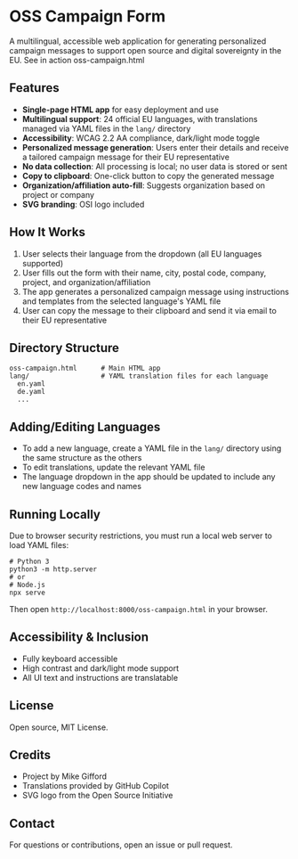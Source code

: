 # OSS Campaign Form

A multilingual, accessible web application for generating personalized campaign messages to support open source and digital sovereignty in the EU. See in action oss-campaign.html

## Features
- **Single-page HTML app** for easy deployment and use
- **Multilingual support**: 24 official EU languages, with translations managed via YAML files in the `lang/` directory
- **Accessibility**: WCAG 2.2 AA compliance, dark/light mode toggle
- **Personalized message generation**: Users enter their details and receive a tailored campaign message for their EU representative
- **No data collection**: All processing is local; no user data is stored or sent
- **Copy to clipboard**: One-click button to copy the generated message
- **Organization/affiliation auto-fill**: Suggests organization based on project or company
- **SVG branding**: OSI logo included

## How It Works
1. User selects their language from the dropdown (all EU languages supported)
2. User fills out the form with their name, city, postal code, company, project, and organization/affiliation
3. The app generates a personalized campaign message using instructions and templates from the selected language's YAML file
4. User can copy the message to their clipboard and send it via email to their EU representative

## Directory Structure
```
oss-campaign.html      # Main HTML app
lang/                  # YAML translation files for each language
  en.yaml
  de.yaml
  ...
```

## Adding/Editing Languages
- To add a new language, create a YAML file in the `lang/` directory using the same structure as the others
- To edit translations, update the relevant YAML file
- The language dropdown in the app should be updated to include any new language codes and names

## Running Locally
Due to browser security restrictions, you must run a local web server to load YAML files:

```
# Python 3
python3 -m http.server
# or
# Node.js
npx serve
```
Then open `http://localhost:8000/oss-campaign.html` in your browser.

## Accessibility & Inclusion
- Fully keyboard accessible
- High contrast and dark/light mode support
- All UI text and instructions are translatable

## License
Open source, MIT License.

## Credits
- Project by Mike Gifford
- Translations provided by GitHub Copilot
- SVG logo from the Open Source Initiative

## Contact
For questions or contributions, open an issue or pull request.
